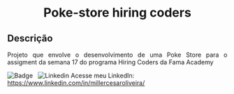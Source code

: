 <h1 align="center">Poke-store hiring coders</h1>

## Descrição

<p align="justify">Projeto que envolve o desenvolvimento de uma Poke Store para o assigment da semana 17 do programa Hiring Coders da Fama Academy</P>

![Badge](https://img.shields.io/static/v1?label=react&message=framework&color=blue&style=for-the-badge&logo=REACT)
&nbsp;
![Linkedin](https://i.stack.imgur.com/gVE0j.png) Acesse meu LinkedIn: https://www.linkedin.com/in/millercesaroliveira/


